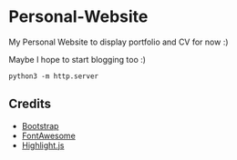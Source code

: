 # Personal-Website

My Personal Website to display portfolio and CV for now :)

Maybe I hope to start blogging too :)

```
python3 -m http.server
```

## Credits
- [Bootstrap](https://getbootstrap.com/)
- [FontAwesome](https://fortawesome.github.io/Font-Awesome/)
- [Highlight.js](https://highlightjs.org/)
